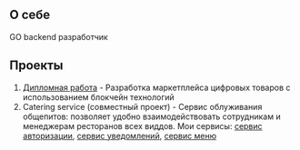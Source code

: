 ## О себе

GO backend разработчик

## Проекты

1. [Дипломная работа](https://github.com/Alexander-s-Digital-Marketplace) - Разработка маркетплейса цифровых товаров с использованием блокчейн технологий
2. Catering service (совместный проект) - Сервис облуживания общепитов: позволяет удобно взаимодействовать сотрудникам и менеджерам ресторанов всех виддов. Мои сервисы: [сервис авторизации](https://github.com/KusakinDev/Catering-Auth-Service), [сервис уведомлений](https://github.com/KusakinDev/Catering-Notif-Service), [сервис меню](https://github.com/KusakinDev/Catering-Menu-Service)
